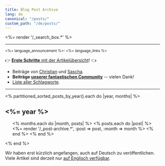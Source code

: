 ```yaml
---
title: Blog Post Archive
lang: de
canonical: "/posts/"
custom_path: "/de/posts/"
---
```


<%= render '/_search_box.*' %>

<hr>

<nav class="post__languages languages">
  <small>
    <%= language_announcement %>: <%= language_links %>
  </small>
</nav>

👉 [**Erste Schritte** mit der Artikelübersicht](/posts/overview/)! 👈

<!-- TODO: create translated overviews
* Beiträge für jedes Jahr: <%= (2013..Date.today.year).to_a.reverse.map { |y| %Q{[#{y}](/posts/#{y}/)} }.join(", ") %>
* [Zettelkasten Live](/live/) vlog series.
-->

<!--TODO: Autorenseiten übersetzen-->
* Beiträge von [Christian](/authors/christian/) und [Sascha](/authors/sascha/).
* **Beiträge [unserer fantastischen Community](/authors/guests/)** -- vielen Dank!
* [Liste aller Schlagworte](/de/posts/tags/).

<hr>

<% partitioned_sorted_posts_by_year().each do |year, months| %>
<h2><%= year %></h2>

<ul class="allposts">
<% months.each do |month, posts| %>
<% posts.each do |post| %>
<%= render '/_post-archive.*', :post => post, :month => month %>
<% end %>
<% end %>
</ul>

<% end %>

<aside class="note">
<p>Wir haben erst kürzlich angefangen, auch auf Deutsch zu veröffentlichen. Viele Artikel sind derzeit nur <a href="/posts/" hreflang="en">auf Englisch verfügbar</a>.</p>
</aside>
